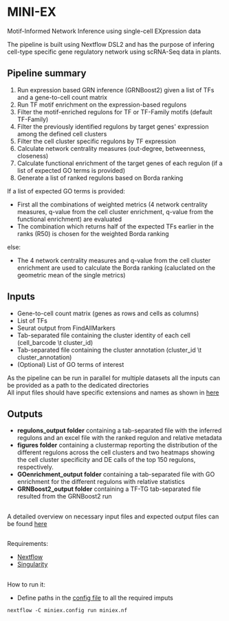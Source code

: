 # MINI-EX

Motif-Informed Network Inference using single-cell EXpression data  

The pipeline is built using Nextflow DSL2 and has the purpose of infering cell-type specific gene regulatory network using scRNA-Seq data in plants.  

## **Pipeline summary**
1. Run expression based GRN inference (GRNBoost2) given a list of TFs and a gene-to-cell count matrix
2. Run TF motif enrichment on the expression-based regulons  
3. Filter the motif-enriched regulons for TF or TF-Family motifs (default TF-Family)
4. Filter the previously identified regulons by target genes' expression among the defined cell clusters
5. Filter the cell cluster specific regulons by TF expression 
6. Calculate network centrality measures (out-degree, betweenness, closeness)
7. Calculate functional enrichment of the target genes of each regulon (if a list of expected GO terms is provided)
8. Generate a list of ranked regulons based on Borda ranking

If a list of expected GO terms is provided:
- First all the combinations of weighted metrics (4 network centrality measures, q-value from the cell cluster enrichment, q-value from the functional enrichment) are evaluated
- The combination which returns half of the expected TFs earlier in the ranks (R50) is chosen for the weighted Borda ranking

else:
- The 4 network centrality measures and q-value from the cell cluster enrichment are used to calculate the Borda ranking (caluclated on the geometric mean of the single metrics)

## **Inputs**
* Gene-to-cell count matrix (genes as rows and cells as columns)
* List of TFs
* Seurat output from FindAllMarkers
* Tab-separated file containing the cluster identity of each cell (cell_barcode \t cluster_id)
* Tab-separated file containing the cluster annotation (cluster_id \t cluster_annotation)
* (Optional) List of GO terms of interest

As the pipeline can be run in parallel for multiple datasets all the inputs can be provided as a path to the dedicated directories  
All input files should have specific extensions and names as shown in [here](docs/data_preparation.md)  


## **Outputs**
* **regulons_output folder** containing a tab-separated file with the inferred regulons and an excel file with the ranked regulon and relative metadata
* **figures folder** containing a clustermap reporting the distribution of the different regulons across the cell clusters and two heatmaps showing the cell cluster specificity and DE calls of the top 150 regulons, respectively. 
* **GOenrichment_output folder** containing a tab-separated file with GO enrichment for the different regulons with relative statistics
* **GRNBoost2_output folder** containing a TF-TG tab-separated file resulted from the GRNBoost2 run   
  
##   
A detailed overview on necessary input files and expected output files can be found [here](example/)
## 
Requirements:

* [Nextflow](https://www.nextflow.io/)
* [Singularity](https://sylabs.io/guides/3.0/user-guide/index.html)
## 
How to run it:

* Define paths in the [config file](docs/configuration.md) to all the required imputs

```
nextflow -C miniex.config run miniex.nf
```

